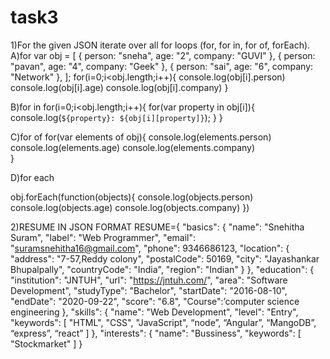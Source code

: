 # task3
1)For the given JSON iterate over all for loops (for, for in, for of, forEach).
A)for
var obj = [ { person: "sneha", age: "2", company: "GUVI" }, { person: "pavan", age: "4", company: "Geek" }, { person: "sai", age: "6", company: "Network" }, ]; 
for(i=0;i<obj.length;i++){
    console.log(obj[i].person)
    console.log(obj[i].age)
    console.log(obj[i].company)
}

B)for in
for(i=0;i<obj.length;i++){
for(var property in obj[i]){
     console.log(`${property}: ${obj[i][property]}`);
}
}

C)for of
for(var elements of obj){
  console.log(elements.person)
    console.log(elements.age)
    console.log(elements.company)  
}

D)for each

obj.forEach(function(objects){
   console.log(objects.person)
    console.log(objects.age)
    console.log(objects.company)
})

2)RESUME IN JSON FORMAT
RESUME={
  "basics": {
    "name": "Snehitha Suram",
    "label": "Web Programmer",
    "email": "suramsnehitha16@gmail.com",
    "phone": 9346686123,
    "location": {
      "address": "7-57,Reddy colony",
      "postalCode": 50169,
      "city": "Jayashankar Bhupalpally",
      "countryCode": "India",
      "region": "Indian"
    }
},
"education": {
    "institution": "JNTUH",
    "url": "https://jntuh.com/",
    "area": "Software Development",
    "studyType": "Bachelor",
    "startDate": "2016-08-10",
    "endDate": "2020-09-22",
    "score": "6.8",
    "Course":’computer science engineering 
  },
"skills": {
    "name": "Web Development",
    "level": "Entry",
    "keywords": [
      "HTML",
      "CSS",
      "JavaScript",
“node”,
“Angular”,
“MangoDB”,
“express”,
“react”
    ]
  },
"interests": {
    "name": "Bussiness",
    "keywords": [
      "Stockmarket"
    ]
}
